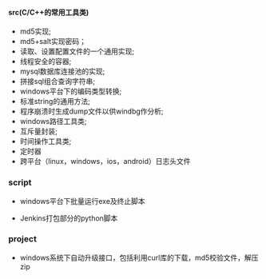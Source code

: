 
#### src(C/C++的常用工具类)

   * md5实现;
   * md5+salt实现密码；
   * 读取、设置配置文件的一个通用实现;
   * 线程安全的容器;
   * mysql数据库连接池的实现;
   * 拼接sql组合查询字符串;
   * windows平台下的编码类型转换;
   * 标准string的通用方法;
   * 程序崩溃时生成dump文件以供windbg作分析;
   * windows路径工具类;
   * 互斥量封装;
   * 时间操作工具类;
   * 定时器
   * 跨平台（linux，windows，ios，android）日志头文件

### script

* windows平台下批量运行exe及终止脚本

* Jenkins打包部分的python脚本

### project

* windows系统下自动升级接口，包括利用curl库的下载，md5校验文件，解压zip
       
      
